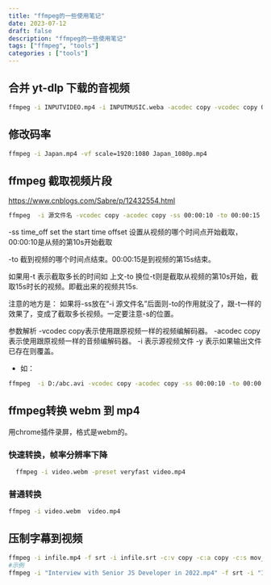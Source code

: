 ```yaml
---
title: "ffmpeg的一些使用笔记"
date: 2023-07-12
draft: false
description: "ffmpeg的一些使用笔记"
tags: ["ffmpeg", "tools"]
categories : ["tools"]
---
```


## 合并 yt-dlp 下载的音视频

```bash
ffmpeg -i INPUTVIDEO.mp4 -i INPUTMUSIC.weba -acodec copy -vcodec copy OUTPUTVIDEO.mp4
```

## 修改码率

```bash
ffmpeg -i Japan.mp4 -vf scale=1920:1080 Japan_1080p.mp4
```

## ffmpeg 截取视频片段

https://www.cnblogs.com/Sabre/p/12432554.html

```bash
ffmpeg  -i 源文件名 -vcodec copy -acodec copy -ss 00:00:10 -to 00:00:15 目标文件名 -y
```

-ss time_off  set the start time offset 设置从视频的哪个时间点开始截取，00:00:10是从频的第10s开始截取

-to 截到视频的哪个时间点结束。00:00:15是到视频的第15s结束。

如果用-t 表示截取多长的时间如 上文-to 换位-t则是截取从视频的第10s开始，截取15s时长的视频。即截出来的视频共15s.

注意的地方是：
如果将-ss放在“-i 源文件名”后面则-to的作用就没了，跟-t一样的效果了，变成了截取多长视频。一定要注意-s的位置。

参数解析
-vcodec copy表示使用跟原视频一样的视频编解码器。
-acodec copy表示使用跟原视频一样的音频编解码器。
-i 表示源视频文件
-y 表示如果输出文件已存在则覆盖。

- 如：
```bash
ffmpeg  -i D:/abc.avi -vcodec copy -acodec copy -ss 00:00:10 -to 00:00:15 D:/abc_clip.mp4 -y
```

## ffmpeg转换 webm 到 mp4
用chrome插件录屏，格式是webm的。

### 快速转换，帧率分辨率下降
```bash
  ffmpeg -i video.webm -preset veryfast video.mp4
```

### 普通转换
```bash
ffmpeg -i video.webm  video.mp4
```
## 压制字幕到视频
```bash
ffmpeg -i infile.mp4 -f srt -i infile.srt -c:v copy -c:a copy -c:s mov_text outfile.mp4
#示例
ffmpeg -i "Interview with Senior JS Developer in 2022.mp4" -f srt -i "Interview withSenior JS Developer in 2022.srt" -c:v copy -c:a copy -c:s mov_text outfile.mp4
```
